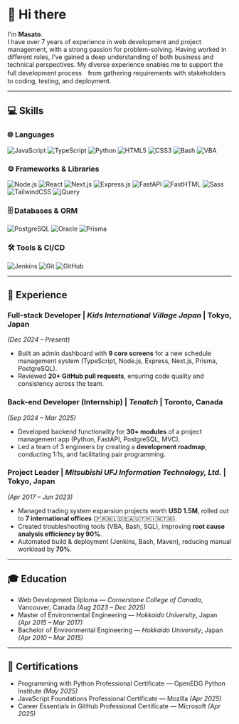 # 👋 Hi there

I'm **Masato**.  
I have over 7 years of experience in web development and project management, with a strong passion for problem-solving. Having worked in different roles, I’ve gained a deep understanding of both business and technical perspectives. My diverse experience enables me to support the full development process　from gathering requirements with stakeholders to coding, testing, and deployment.

---

## 💻 Skills

### 🌐 Languages
![JavaScript](https://img.shields.io/badge/-JavaScript-F7DF1E?logo=javascript&logoColor=black&style=flat)
![TypeScript](https://img.shields.io/badge/-TypeScript-3178C6?logo=typescript&logoColor=white&style=flat)
![Python](https://img.shields.io/badge/-Python-3776AB?logo=python&logoColor=white&style=flat)
![HTML5](https://img.shields.io/badge/-HTML5-E34F26?logo=html5&logoColor=white&style=flat)
![CSS3](https://img.shields.io/badge/-CSS3-1572B6?logo=css3&logoColor=white&style=flat)
![Bash](https://img.shields.io/badge/-Bash-4EAA25?logo=gnubash&logoColor=white&style=flat)
![VBA](https://img.shields.io/badge/-VBA-217346?logo=microsoft-excel&logoColor=white&style=flat)

### ⚙️ Frameworks & Libraries
![Node.js](https://img.shields.io/badge/-Node.js-339933?logo=node.js&logoColor=white&style=flat)
![React](https://img.shields.io/badge/-React-61DAFB?logo=react&logoColor=black&style=flat)
![Next.js](https://img.shields.io/badge/-Next.js-000000?logo=next.js&logoColor=white&style=flat)
![Express.js](https://img.shields.io/badge/-Express.js-000000?logo=express&logoColor=white&style=flat)
![FastAPI](https://img.shields.io/badge/-FastAPI-009688?logo=fastapi&logoColor=white&style=flat)
![FastHTML](https://img.shields.io/badge/-FastHTML-ff6600?style=flat&logo=html5&logoColor=white)
![Sass](https://img.shields.io/badge/-Sass-CC6699?logo=sass&logoColor=white&style=flat)
![TailwindCSS](https://img.shields.io/badge/-TailwindCSS-06B6D4?logo=tailwindcss&logoColor=white&style=flat)
![jQuery](https://img.shields.io/badge/-jQuery-0769AD?logo=jquery&logoColor=white&style=flat)

### 🗄️ Databases & ORM
![PostgreSQL](https://img.shields.io/badge/-PostgreSQL-4169E1?logo=postgresql&logoColor=white&style=flat)
![Oracle](https://img.shields.io/badge/-Oracle-F80000?logo=oracle&logoColor=white&style=flat)
![Prisma](https://img.shields.io/badge/-Prisma-2D3748?logo=prisma&logoColor=white&style=flat)

### 🛠️ Tools & CI/CD
![Jenkins](https://img.shields.io/badge/-Jenkins-D24939?logo=jenkins&logoColor=white&style=flat)
![Git](https://img.shields.io/badge/-Git-F05032?logo=git&logoColor=white&style=flat)
![GitHub](https://img.shields.io/badge/-GitHub-181717?logo=github&logoColor=white&style=flat)

---

## 💼 Experience

### Full-stack Developer | *Kids International Village Japan* | Tokyo, Japan  
*(Dec 2024 – Present)*  
- Built an admin dashboard with **9 core screens** for a new schedule management system (TypeScript, Node.js, Express, Next.js, Prisma, PostgreSQL).  
- Reviewed **20+ GitHub pull requests**, ensuring code quality and consistency across the team.  

### Back-end Developer (Internship) | *Tenatch* | Toronto, Canada  
*(Sep 2024 – Mar 2025)*  
- Developed backend functionality for **30+ modules** of a project management app (Python, FastAPI, PostgreSQL, MVC).  
- Led a team of 3 engineers by creating a **development roadmap**, conducting 1:1s, and facilitating pair programming.  

### Project Leader | *Mitsubishi UFJ Information Technology, Ltd.* | Tokyo, Japan  
*(Apr 2017 – Jun 2023)*  
- Managed trading system expansion projects worth **USD 1.5M**, rolled out to **7 international offices** (🇫🇷🇳🇱🇩🇪🇦🇺🇹🇭🇮🇳🇹🇼).  
- Created troubleshooting tools (VBA, Bash, SQL), improving **root cause analysis efficiency by 90%**.  
- Automated build & deployment (Jenkins, Bash, Maven), reducing manual workload by **70%**.  

---

## 🎓 Education

- Web Development Diploma — *Cornerstone College of Canada*, Vancouver, Canada *(Aug 2023 – Dec 2025)*  
- Master of Environmental Engineering — *Hokkaido University*, Japan *(Apr 2015 – Mar 2017)*  
- Bachelor of Environmental Engineering — *Hokkaido University*, Japan *(Apr 2010 – Mar 2015)*  

---

## 📜 Certifications

- Programming with Python Professional Certificate — OpenEDG Python Institute *(May 2025)*  
- JavaScript Foundations Professional Certificate — Mozilla *(Apr 2025)*  
- Career Essentials in GitHub Professional Certificate — Microsoft *(Apr 2025)*  
